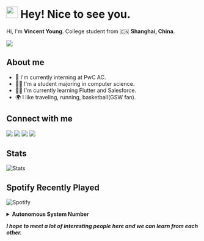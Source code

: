 <h1><img src="https://emojis.slackmojis.com/emojis/images/1531849430/4246/blob-sunglasses.gif?1531849430" width="30"/> Hey! Nice to see you.</h1>

Hi, I'm **Vincent Young**. College student from 🇨🇳 **Shanghai, China**.

<p>
  <a href="#">
    <img src="https://skillicons.dev/icons?theme=light&i=git,php,docker,c,cpp,vim,nodejs,python,mysql,bash,androidstudio,arduino,cloudflare,dart,flutter,express,gcp,github,instagram,twitter,linux,md,nginx,vscode,wordpress" />
  </a>
</p>

## About me

-  💼 I'm currently interning at PwC AC.
-  👨‍🎓 I'm a student majoring in computer science.
-  👨‍💻 I'm currently learning Flutter and Salesforce.
-  🌍 I like traveling, running, basketball(GSW fan).

## Connect with me
<p>
  <a href="https://t.me/missuo"><img src="https://img.shields.io/badge/Telegram-2CA5E0?style=for-the-badge&logo=telegram&logoColor=white" /></a>
  <a href="https://twitter.com/m1ssuo"><img src="https://img.shields.io/badge/Twitter-1DA1F2?style=for-the-badge&logo=twitter&logoColor=white" /></a>
  <a href="https://instagram.com/m1ssuo"><img src="https://img.shields.io/badge/Instagram-E4405F?style=for-the-badge&logo=instagram&logoColor=white" /></a>
  <a href="https://www.tiktok.com/@m1ssuo"><img src="https://img.shields.io/badge/TikTok-000000?style=for-the-badge&logo=tiktok&logoColor=white" /></a>
</p>

## Stats
![Stats](http://github-profile-summary-cards.vercel.app/api/cards/stats?username=missuo&theme=vue)

## Spotify Recently Played
![Spotify](https://spotify-recently-played-readme.vercel.app/api?user=p2rzki916ovulg0dgsrw7q96f)



<details>
<summary><b>Autonomous System Number</b></summary>
<br>

**AS206729 Prefixes v6**

`2401:95c0:f001::/48` 

**AS206729 Peers v6**
|  Rank   | Description  | IPv6 | Peer|
|  ----  | ----  | ---- | ---- |
| 1  | FranTech Solutions | 2401:95c0:f001::1/128 | AS53667|

</details>

<em><b>I hope to meet a lot of interesting people here and we can learn from each other.</b></em>
